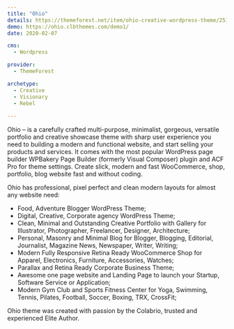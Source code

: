 ```yaml
---
title: "Ohio"
details: https://themeforest.net/item/ohio-creative-wordpress-theme/25193838
demo: https://ohio.clbthemes.com/demo1/
date: 2020-02-07

cms: 
  - Wordpress

provider: 
  - ThemeForest

archetype:
  - Creative
  - Visionary
  - Rebel
  
---
```


 Ohio – is a carefully crafted multi-purpose, minimalist, gorgeous, versatile portfolio and creative showcase theme with sharp user experience you need to building a modern and functional website, and start selling your products and services. It comes with the most popular WordPress page builder WPBakery Page Builder (formerly Visual Composer) plugin and ACF Pro for theme settings. Create slick, modern and fast WooCommerce, shop, portfolio, blog website fast and without coding.

Ohio has professional, pixel perfect and clean modern layouts for almost any website need:

- Food, Adventure Blogger WordPress Theme;
- Digital, Creative, Corporate agency WordPress Theme;
- Clean, Minimal and Outstanding Creative Portfolio with Gallery for Illustrator, Photographer, Freelancer, Designer, Architecture;
- Personal, Masonry and Minimal Blog for Blogger, Blogging, Editorial, Journalist, Magazine News, Newspaper, Writer, Writing;
- Modern Fully Responsive Retina Ready WooCommerce Shop for Apparel, Electronics, Furniture, Accessories, Watches;
- Parallax and Retina Ready Corporate Business Theme;
- Awesome one page website and Landing Page to launch your Startup, Software Service or Application;
- Modern Gym Club and Sports Fitness Center for Yoga, Swimming, Tennis, Pilates, Football, Soccer, Boxing, TRX, CrossFit;

Ohio theme was created with passion by the Colabrio, trusted and experienced Elite Author. 
